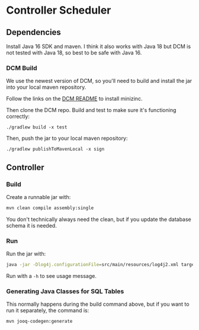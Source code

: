# Controller Scheduler

## Dependencies

Install Java 16 SDK and maven. I think it also works with Java 18 but DCM is
not tested with Java 18, so best to be safe with Java 16.

### DCM Build
We use the newest version of DCM, so you'll need to build and 
install the jar into your local maven repository.

Follow the links on the [DCM README](https://github.com/vmware/declarative-cluster-management) 
to install minizinc.

Then clone the DCM repo. Build and test to make sure it's functioning correctly:
```
./gradlew build -x test
```
Then, push the jar to your local maven repository:
```
./gradlew publishToMavenLocal -x sign
```

## Controller

### Build
Create a runnable jar with:
```bash
mvn clean compile assembly:single
```
You don't technically always need the clean, but if you update the
database schema it is needed.

### Run
Run the jar with:
```bash
java -jar -Dlog4j.configurationFile=src/main/resources/log4j2.xml target/scheduler-1.0-SNAPSHOT-jar-with-dependencies.jar [OPTIONS]
```
Run with a ```-h``` to see usage message.

### Generating Java Classes for SQL Tables

This normally happens during the build command above, but if you want to run it
separately, the command is:
```bash
mvn jooq-codegen:generate
```
